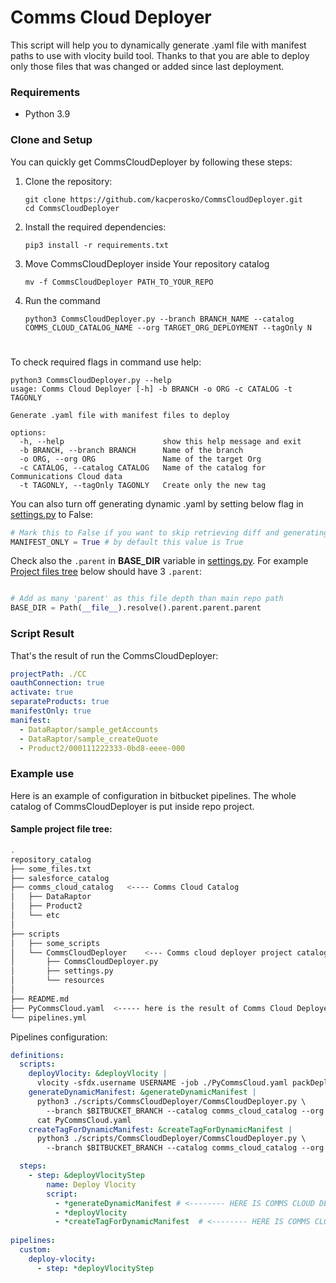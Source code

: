 # Comms Cloud Deployer

This script will help you to dynamically generate .yaml file with manifest paths to use with vlocity build tool. Thanks
to that you are able to deploy only those files that was changed or added since last deployment.


### Requirements
+ Python 3.9

### Clone and Setup
You can quickly get CommsCloudDeployer by following these steps:

1. Clone the repository:
    ```commandline
    git clone https://github.com/kacperosko/CommsCloudDeployer.git
    cd CommsCloudDeployer
    ```
2. Install the required dependencies:
    ```commandline
    pip3 install -r requirements.txt
    ```
3. Move CommsCloudDeployer inside Your repository catalog
    ```commandline
    mv -f CommsCloudDeployer PATH_TO_YOUR_REPO
    ```
4. Run the command
      ```commandline
      python3 CommsCloudDeployer.py --branch BRANCH_NAME --catalog COMMS_CLOUD_CATALOG_NAME --org TARGET_ORG_DEPLOYMENT --tagOnly N
    ```
#
To check required flags in command use help:
```commandline
python3 CommsCloudDeployer.py --help
usage: Comms Cloud Deployer [-h] -b BRANCH -o ORG -c CATALOG -t TAGONLY

Generate .yaml file with manifest files to deploy

options:
  -h, --help                      show this help message and exit
  -b BRANCH, --branch BRANCH      Name of the branch
  -o ORG, --org ORG               Name of the target Org
  -c CATALOG, --catalog CATALOG   Name of the catalog for Communications Cloud data
  -t TAGONLY, --tagOnly TAGONLY   Create only the new tag
```

You can also turn off generating dynamic .yaml by setting below flag in [settings.py](settings.py) to False:
```python
# Mark this to False if you want to skip retrieving diff and generating manifest file
MANIFEST_ONLY = True # by default this value is True
```
Check also the ```.parent``` in **BASE_DIR** variable in [settings.py](settings.py). For example [Project files tree](#sample-project-file-tree) below should have 3 ```.parent```:
```python

# Add as many 'parent' as this file depth than main repo path
BASE_DIR = Path(__file__).resolve().parent.parent.parent
```
### Script Result

That's the result of run the CommsCloudDeployer:
```yaml
projectPath: ./CC
oauthConnection: true
activate: true
separateProducts: true
manifestOnly: true
manifest:
  - DataRaptor/sample_getAccounts
  - DataRaptor/sample_createQuote
  - Product2/000111222333-0bd8-eeee-000
```


### Example use

Here is an example of configuration in bitbucket pipelines. The whole catalog of CommsCloudDeployer is put inside repo project.

#### Sample project file tree:
```bash
.
repository_catalog
├── some_files.txt
├── salesforce_catalog
├── comms_cloud_catalog   <---- Comms Cloud Catalog
│   ├── DataRaptor
│   ├── Product2
│   └── etc
│
├── scripts
│   ├── some_scripts
│   └── CommsCloudDeployer    <--- Comms cloud deployer project catalog
│       ├── CommsCloudDeployer.py
│       ├── settings.py
│       └── resources
│
├── README.md
├── PyCommsCloud.yaml  <----- here is the result of Comms Cloud Deployer
└── pipelines.yml
```

Pipelines configuration:
```yaml
definitions:
  scripts:
    deployVlocity: &deployVlocity |
      vlocity -sfdx.username USERNAME -job ./PyCommsCloud.yaml packDeploy # <----- add PyCommsCloud.yaml as job file
    generateDynamicManifest: &generateDynamicManifest |
      python3 ./scripts/CommsCloudDeployer/CommsCloudDeployer.py \
        --branch $BITBUCKET_BRANCH --catalog comms_cloud_catalog --org QA --tagOnly N
      cat PyCommsCloud.yaml 
    createTagForDynamicManifest: &createTagForDynamicManifest |
      python3 ./scripts/CommsCloudDeployer/CommsCloudDeployer.py \
        --branch $BITBUCKET_BRANCH --catalog comms_cloud_catalog --org QA --tagOnly Y

  steps:
    - step: &deployVlocityStep
        name: Deploy Vlocity
        script:
          - *generateDynamicManifest # <-------- HERE IS COMMS CLOUD DEPLOYER START
          - *deployVlocity
          - *createTagForDynamicManifest  # <-------- HERE IS COMMS CLOUD DEPLOYER END
    
pipelines:
  custom: 
    deploy-vlocity:
      - step: *deployVlocityStep
```